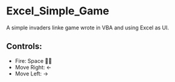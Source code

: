# Excel_Simple_Game
A simple invaders linke game wrote in VBA and using Excel as UI.

## Controls:
- Fire: Space 👩‍🚀
- Move Right: ←
- Move Left: →
